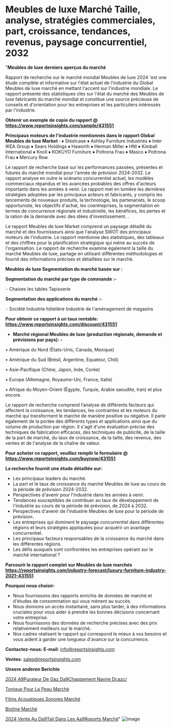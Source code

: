 # Meubles de luxe Marché Taille, analyse, stratégies commerciales, part, croissance, tendances, revenus, paysage concurrentiel, 2032

"<strong>Meubles de luxe derniers aperçus du marché</strong>

Rapport de recherche sur le marché mondial Meubles de luxe 2024 'est une étude complète et informative sur l'état actuel de l'industrie du Global Meubles de luxe marché en mettant l'accent sur l'industrie mondiale. Le rapport présente des statistiques clés sur l'état du marché des Meubles de luxe fabricants du marché mondial et constitue une source précieuse de conseils et d'orientation pour les entreprises et les particuliers intéressés par l'industrie.

<strong>Obtenir un exemple de copie du rapport @ <a href=https://www.reportsinsights.com/sample/431551>https://www.reportsinsights.com/sample/431551</a></strong>

<strong>Principaux moteurs de l'industrie mentionnés dans le rapport Global Meubles de luxe Market</strong> :
♦ Steelcase
♦ Ashley Furniture Industries
♦ Inter IKEA Group
♦ Sears Holdings
♦ Haworth
♦ Herman Miller
♦ HNI
♦ Kimball International
♦ Knoll
♦ KOKUYO Furniture
♦ Poltrona Frau
♦ Masco
♦ Poltrona Frau
♦ Mercury Row

Le rapport de recherche basé sur les performances passées, présentes et futures du marché mondial pour l'année de prévision 2024-2032. Le rapport analyse en outre le scénario concurrentiel actuel, les modèles commerciaux répandus et les avancées probables des offres d'acteurs importants dans les années à venir. Le rapport met en lumière les dernières stratégies adoptées par les principaux acteurs et fabricants, y compris les lancements de nouveaux produits, la technologie, les partenariats, le scoop opportuniste, les objectifs d'achat, les coentreprises, la segmentation en termes de concurrence régionale et industrielle, les bénéfices, les pertes et la ration de la demande avec des idées d'investissement. .

Le rapport Meubles de luxe Market comprend un paysage détaillé du marché et des fournisseurs ainsi que l'analyse SWOT des principaux moteurs de l'industrie. Le rapport mentionne des statistiques, des tableaux et des chiffres pour la planification stratégique qui mène au succès de l'organisation. Le rapport de recherche examine également la taille du marché Meubles de luxe, partage en utilisant différentes méthodologies et fournit des informations précises et détaillées sur le marché.

<strong>Meubles de luxe Segmentation du marché basée sur :</strong>

<strong>Segmentation du marché par type de commande :-</strong>

⁃ Chaises
les tables
Tapisserie

<strong>Segmentation des applications du marché :-</strong>

⁃ Société
Industrie hôtelière
Industrie de l'aménagement de magasins

<strong>Pour obtenir ce rapport à un taux rentable: <a href=https://www.reportsinsights.com/discount/431551>https://www.reportsinsights.com/discount/431551</a></strong>
<ul>
  <li><strong>Marché régional Meubles de luxe (production régionale, demande et prévisions par pays): -</strong></li>
</ul>
• Amérique du Nord (États-Unis, Canada, Mexique)

• Amérique du Sud (Brésil, Argentine, Equateur, Chili)

• Asie-Pacifique (Chine, Japon, Inde, Corée)

• Europe (Allemagne, Royaume-Uni, France, Italie)

• Afrique du Moyen-Orient (Égypte, Turquie, Arabie saoudite, Iran) et plus encore.

Le rapport de recherche comprend l’analyse de différents facteurs qui affectent la croissance, les tendances, les contraintes et les moteurs du marché qui transforment le marché de manière positive ou négative. Il parle également de la portée des différents types et applications ainsi que du volume de production par région. Il s'agit d'une évaluation précise des techniques de fabrication efficaces, des techniques de publicité, de la taille de la part de marché, du taux de croissance, de la taille, des revenus, des ventes et de l'analyse de la chaîne de valeur.

<strong>Pour acheter ce rapport, veuillez remplir le formulaire @   <a href=https://www.reportsinsights.com/buynow/431551>https://www.reportsinsights.com/buynow/431551</a></strong>

<strong>La recherche fournit une étude détaillée sur:</strong>
<ul>
  <li>Les principaux leaders du marché.</li>
  <li>La part et le taux de croissance du marché Meubles de luxe au cours de la période de prévision 2024-2032.</li>
  <li>Perspectives d'avenir pour l'industrie dans les années à venir.</li>
  <li>Tendances susceptibles de contribuer au taux de développement de l'industrie au cours de la période de prévision, de 2024 à 2032.</li>
  <li>Perspectives d'avenir de l'industrie Meubles de luxe pour la période de prévision.</li>
  <li>Les entreprises qui dominent le paysage concurrentiel dans différentes régions et leurs stratégies appliquées pour acquérir un avantage concurrentiel.</li>
  <li>Les principaux facteurs responsables de la croissance du marché dans les différentes régions.</li>
  <li>Les défis auxquels sont confrontées les entreprises opérant sur le marché international ?</li>
</ul>

<strong>Parcourir le rapport complet sur Meubles de luxe marchés <a href=https://reportsinsights.com/industry-forecast/luxury-furniture-industry-2021-431551>https://reportsinsights.com/industry-forecast/luxury-furniture-industry-2021-431551</a></strong>

<strong>Pourquoi nous choisir:</strong>
<ul>
  <li>Nous fournissons des rapports enrichis de données de marché et d'études de consommation qui vous mènent au succès.</li>
  <li>Nous donnons un accès instantané, sans plus tarder, à des informations cruciales pour vous aider à prendre les bonnes décisions concernant votre entreprise.</li>
  <li>Nous fournissons des données de recherche précises avec des prix relativement meilleurs sur le marché.</li>
  <li>Nos cadres réalisent le rapport qui correspond le mieux à vos besoins et vous aident à garder une longueur d'avance sur la concurrence.</li>
</ul>
<strong>Contactez-nous:
</strong><strong>E-mail:</strong> <a href=mailto:info@reportsinsights.com>info@reportsinsights.com</a>

<strong>Ventes</strong>: <a href=mailto:sales@reportsinsights.com>sales@reportsinsights.com</a>

<strong>Unsere anderen Berichte</strong>

<a href=https://www.linkedin.com/pulse/2024-%C3%A9purateur-de-gaz-d%C3%A9chappement-navire-dcazc/>2024 A9Purateur De Gaz Da9Chappement Navire Dcazc/</a>

<a href=https://www.linkedin.com/pulse/tonique-pour-la-peau-march%C3%A9-2024-part-croissance-tovtc/>Tonique Pour La Peau Marché</a>

<a href=https://www.linkedin.com/pulse/films-acoustiques-sonores-marché-couverture-573gc/>Films Acoustiques Sonores Marché</a>

<a href=https://www.linkedin.com/pulse/biotine-march%C3%A9-perspectives-de-lindustrie-mqilf/>Biotine Marché</a>

<a href=https://www.linkedin.com/pulse/2024-vente-au-d%C3%A9tail-dans-les-a%C3%A9roports-march%C3%A9-rz9jc/>2024 Vente Au Da9Tail Dans Les Aa9Roports Marché</a>"
![image](https://github.com/daminid12/RImarket/assets/158430485/64d3c6c3-c9e4-45f1-ad80-897bc8f79314)

